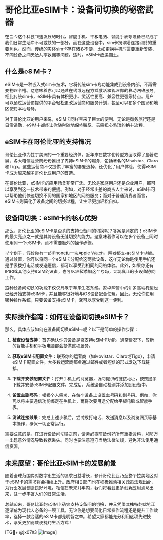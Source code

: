 # 哥伦比亚eSIM卡：设备间切换的秘密武器

在当今这个科技飞速发展的时代，智能手机、平板电脑、智能手表等设备已经成了我们日常生活中不可或缺的一部分。而在这些设备中，sim卡扮演着连接网络的重要角色。然而，传统的实体sim卡存在诸多不便，比如更换手机时需要重新安装、不同设备之间无法共享数据等问题。这时，eSIM卡应运而生。

## 什么是eSIM卡？

eSIM卡是一种嵌入式sim卡技术，它将传统sim卡的功能集成到设备内部，不再需要物理卡槽。这意味着你可以通过在线或远程方式激活和管理你的移动网络服务。相比传统sim卡，eSIM卡具有体积更小、灵活性更高、兼容性更强等特点。用户可以通过运营商提供的平台轻松更改运营商和服务计划，甚至可以在多个国家和地区使用本地号码。

对于哥伦比亚的用户来说，eSIM卡同样带来了巨大的便利。无论是商务旅行还是日常通勤，eSIM卡都能让你随时随地保持联系，无需担心繁琐的换卡流程。

## eSIM卡在哥伦比亚的支持情况

哥伦比亚作为拉丁美洲的一个重要经济体，近年来在数字化转型方面取得了显著进展。各大电信运营商纷纷推出了支持eSIM卡的服务，包括著名的Movistar、Claro和Tigo。这些运营商不仅提供了丰富的套餐选择，还优化了用户体验，使得eSIM卡成为越来越多哥伦比亚用户的首选。

在哥伦比亚，eSIM卡的应用场景非常广泛。无论是家庭用户还是企业用户，都可以享受到这一技术带来的便捷。例如，对于经常出差的商务人士来说，eSIM卡可以帮助他们快速切换不同的国家和地区的网络服务；而对于普通消费者而言，eSIM卡则简化了设备之间的切换过程，让生活更加轻松自如。

## 设备间切换：eSIM卡的核心优势

那么，哥伦比亚的eSIM卡是否真的支持设备间的切换呢？答案是肯定的！eSIM卡的最大亮点之一就是其跨设备无缝切换的能力。这意味着你可以在多个设备上同时使用同一个eSIM卡，而不需要额外的操作步骤。

举个例子，假设你有一部iPhone和一块Apple Watch，两者都支持eSIM卡功能。通过设置，你可以将同一个eSIM卡分配给这两款设备，这样无论你是使用手机还是手表拨打电话或发送短信，都可以享受到相同的网络体验。此外，如果你还有iPad或其他支持eSIM的设备，也可以轻松添加这个号码，实现真正的多设备协同工作。

这种设备间切换的功能不仅仅局限于苹果生态系统。安卓阵营中的许多高端机型也已经开始支持eSIM卡，并且能够很好地与iOS设备配合使用。因此，无论你使用哪种操作系统，只要设备支持eSIM卡，就可以享受到这一便利。

## 实际操作指南：如何在设备间切换eSIM卡？

那么，具体应该如何在设备间切换eSIM卡呢？以下是简单的操作步骤：

1. **检查设备支持**：首先确认你的设备是否支持eSIM卡功能。通常情况下，较新的智能手机和平板电脑都会提供这项服务。
   
2. **获取eSIM卡配置文件**：联系你的运营商（如Movistar、Claro或Tigo），申请eSIM卡配置文件。大多数运营商都会通过邮件或者短信的形式发送下载链接。

3. **下载并安装配置文件**：打开手机上的浏览器，访问提供的链接地址，按照提示下载并安装eSIM卡配置文件。完成后，系统会自动检测并添加到设备中。

4. **设置主副号码**：根据个人需求，在每个设备上设置主号码和副号码。例如，你可以将主要通信功能绑定在手机上，而将次要用途分配给平板电脑或智能手表。

5. **测试连接效果**：完成上述步骤后，尝试拨打电话、发送消息以及浏览网页等基本操作，确保一切正常运行。

需要注意的是，在进行设备间切换之前，请务必提前备份好所有重要资料，以防万一出现意外情况导致数据丢失。同时也要注意遵守当地法律法规，避免非法使用通信资源。

## 未来展望：哥伦比亚eSIM卡的发展前景

随着全球范围内对数字化生活的追求日益增长，预计哥伦比亚乃至整个拉美地区对于eSIM卡的需求将会持续上升。政府相关部门也在积极推动相关政策法规出台，为行业发展创造良好环境。相信在未来几年内，我们将看到更多创新应用涌现出来，进一步丰富人们的日常生活。

总结起来，哥伦比亚的eSIM卡确实支持设备间的切换，并且凭借其独特的优势正逐渐成为现代人必备的一项工具。无论你是想要简化日常操作流程还是提升工作效率，选择一款合适的eSIM卡都是明智之举。希望大家都能充分利用这项先进技术，享受更加高效便捷的生活方式！

[TG💪+ @jx0703 ![Image](https://github.com/user-attachments/assets/dbca1d08-cadb-493c-b0ec-ad6f7a83f270)]